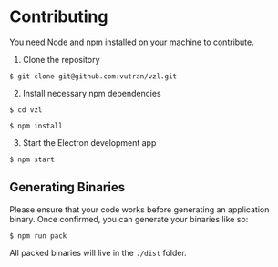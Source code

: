 # Contributing

You need Node and npm installed on your machine to contribute.

1.  Clone the repository

```
$ git clone git@github.com:vutran/vzl.git
```

2.  Install necessary npm dependencies

```
$ cd vzl

$ npm install
```

3.  Start the Electron development app

```
$ npm start
```

## Generating Binaries

Please ensure that your code works before generating an application binary. Once confirmed, you can generate your binaries like so:

```
$ npm run pack
```

All packed binaries will live in the `./dist` folder.
